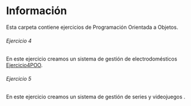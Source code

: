 ﻿# Información
Esta carpeta contiene ejercicios de Programación Orientada a Objetos.
###### Ejercicio 4 
En este ejercicio creamos un sistema de gestión de electrodomésticos [Ejercicio4POO](https://github.com/cr998/Ejercicios-POO/tree/master/Ejercicio4POO).
###### Ejercicio 5
En este ejercicio creamos un sistema de gestión de series y videojuegos .
